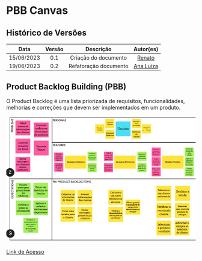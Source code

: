 # PBB Canvas
## Histórico de Versões
|    Data    | Versão |      Descrição       |               Autor(es)               |
| :--------: | :----: | :------------------: | :-----------------------------------: |
| 15/06/2023 |  0.1   | Criação do documento | [Renato](https://github.com/Osidious) |
| 19/06/2023 | 0.2    | Refatoração documento| [Ana Luíza](https://github.com/analufernanndess)

## Product Backlog Building (PBB)
O Product Backlog é uma lista priorizada de requisitos, funcionalidades, melhorias e correções que devem ser implementados em um produto.

![PBB](imgs/PBB.png) 

[Link de Acesso](https://app.mural.co/invitation/mural/sosoptica6826/1685642033815?sender=ufb6e8eb01dfe7140ecd54997&key=c0eb5fb8-534d-48f3-9867-9e3e8322f53e)




